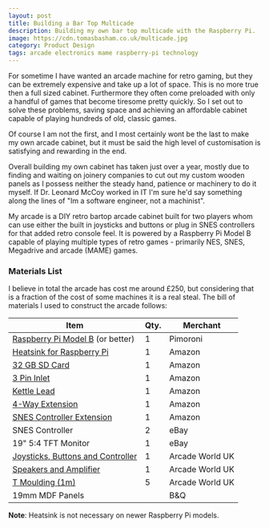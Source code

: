 ```yaml
---
layout: post
title: Building a Bar Top Multicade
description: Building my own bar top multicade with the Raspberry Pi.
image: https://cdn.tomasbasham.co.uk/multicade.jpg
category: Product Design
tags: arcade electronics mame raspberry-pi technology
---
```

For sometime I have wanted an arcade machine for retro gaming, but they can be
extremely expensive and take up a lot of space. This is no more true then a
full sized cabinet. Furthermore they often come preloaded with only a handful
of games that become tiresome pretty quickly. So I set out to solve these
problems, saving space and achieving an affordable cabinet capable of playing
hundreds of old, classic games.

Of course I am not the first, and I most certainly wont be the last to make my
own arcade cabinet, but it must be said the high level of customisation is
satisfying and rewarding in the end.

Overall building my own cabinet has taken just over a year, mostly due to
finding and waiting on joinery companies to cut out my custom wooden panels as
I possess neither the steady hand, patience or machinery to do it myself. If
Dr. Leonard McCoy worked in IT I'm sure he'd say something along the lines of
"Im a software engineer, not a machinist".

My arcade is a DIY retro bartop arcade cabinet built for two players whom can
use either the built in joysticks and buttons or plug in SNES controllers for
that added retro console feel. It is powered by a Raspberry Pi Model B capable
of playing multiple types of retro games - primarily NES, SNES, Megadrive and
arcade (MAME) games.

### Materials List

I believe in total the arcade has cost me around £250, but considering that is
a fraction of the cost of some machines it is a real steal. The bill of
materials I used to construct the arcade follows:

| Item                                                                                                                                | Qty. | Merchant        |
|-------------------------------------------------------------------------------------------------------------------------------------|------|-----------------|
| [Raspberry Pi Model B](https://shop.pimoroni.com/products/raspberry-pi-3) (or better)                                               | 1    | Pimoroni        |
| [Heatsink for Raspberry Pi](https://www.amazon.co.uk/gp/product/B00DM2L7Z0/ref=oh_aui_detailpage_o09_s00?ie=UTF8&psc=1)             | 1    | Amazon          |
| [32 GB SD Card](https://www.amazon.co.uk/gp/product/B00J29BR3Y/ref=oh_aui_detailpage_o08_s00?ie=UTF8&psc=1)                         | 1    | Amazon          |
| [3 Pin Inlet](https://www.amazon.co.uk/gp/product/B00F4MGRRE/ref=oh_aui_detailpage_o07_s00?ie=UTF8&psc=1)                           | 1    | Amazon          |
| [Kettle Lead](https://www.amazon.co.uk/gp/product/B003U798T4/ref=oh_aui_detailpage_o00_s00?ie=UTF8&psc=1)                           | 1    | Amazon          |
| [4-Way Extension](https://www.amazon.co.uk/Skytroni-Extension-Lead-Surge-Protection-White/dp/B000L9CU6C)                            | 1    | Amazon          |
| [SNES Controller Extension](https://www.amazon.co.uk/gp/product/B005WMIR4C/ref=oh_aui_detailpage_o01_s00?ie=UTF8&psc=1)             | 1    | Amazon          |
| SNES Controller                                                                                                                     | 2    | eBay            |
| 19" 5:4 TFT Monitor                                                                                                                 | 1    | eBay            |
| [Joysticks, Buttons and Controller](https://www.arcadeworlduk.com/products/Arcade-Joysticks-Buttons-And-Arcade-Controller-Kit.html) | 1    | Arcade World UK |
| [Speakers and Amplifier](https://www.arcadeworlduk.com/products/hi-fi-stereo-sound-amplifier-kit-for-arcade-machine-projects.html)  | 1    | Arcade World UK |
| [T Moulding (1m)](https://www.arcadeworlduk.com/products/Yellow-3-Quarter-Inch-T-Molding.html)                                      | 5    | Arcade World UK |
| 19mm MDF Panels                                                                                                                     |      | B&Q             |

**Note**: Heatsink is not necessary on newer Raspberry Pi models.
